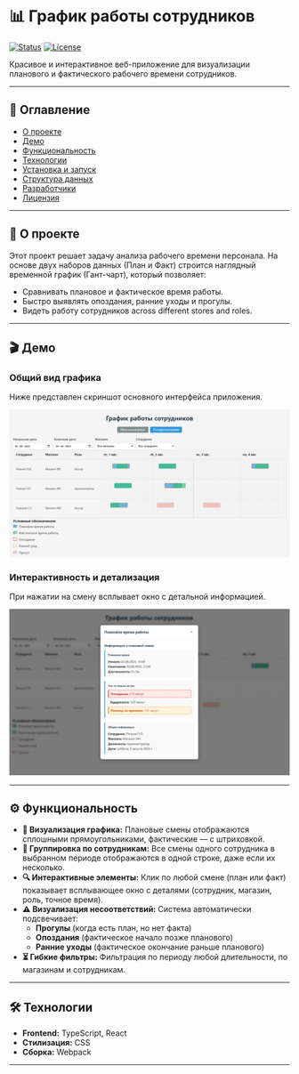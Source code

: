# 📊 График работы сотрудников

[![Status](https://img.shields.io/badge/status-active-success.svg)]()
[![License](https://img.shields.io/badge/license-MIT-blue.svg)](LICENSE.md)

Красивое и интерактивное веб-приложение для визуализации планового и фактического рабочего времени сотрудников.

---

## 📖 Оглавление

- [О проекте](#-о-проекте)
- [Демо](#-демо)
- [Функциональность](#-функциональность)
- [Технологии](#-технологии)
- [Установка и запуск](#-установка-и-запуск)
- [Структура данных](#-структура-данных)
- [Разработчики](#-разработчики)
- [Лицензия](#-лицензия)

---

## 🧐 О проекте

Этот проект решает задачу анализа рабочего времени персонала. На основе двух наборов данных (План и Факт) строится наглядный временной график (Гант-чарт), который позволяет:
- Сравнивать плановое и фактическое время работы.
- Быстро выявлять опоздания, ранние уходы и прогулы.
- Видеть работу сотрудников across different stores and roles.

---

## 🎬 Демо

### Общий вид графика
Ниже представлен скриншот основного интерфейса приложения.

![Общий вид графика](./screenshots/Screenshot_1.png)

### Интерактивность и детализация
При нажатии на смену всплывает окно с детальной информацией.

![Всплывающее окно с деталями смены](./screenshots/Screenshot_2.png)


---

## ⚙️ Функциональность

- **📅 Визуализация графика:** Плановые смены отображаются сплошными прямоугольниками, фактические — с штриховкой.
- **👥 Группировка по сотрудникам:** Все смены одного сотрудника в выбранном периоде отображаются в одной строке, даже если их несколько.
- **🔍 Интерактивные элементы:** Клик по любой смене (план или факт) показывает всплывающее окно с деталями (сотрудник, магазин, роль, точное время).
- **⚠️ Визуализация несоответствий:** Система автоматически подсвечивает:
  - **Прогулы** (когда есть план, но нет факта)
  - **Опоздания** (фактическое начало позже планового)
  - **Ранние уходы** (фактическое окончание раньше планового)
- **⏳ Гибкие фильтры:** Фильтрация по периоду любой длительности, по магазинам и сотрудникам.

---

## 🛠 Технологии

- **Frontend:** TypeScript, React
- **Стилизация:** CSS
- **Сборка:** Webpack

---
